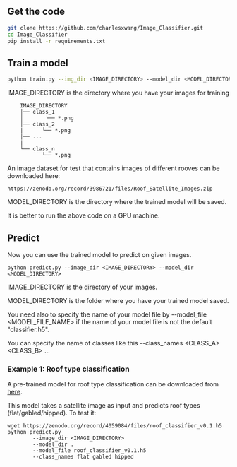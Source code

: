 
## Get the code


```bash
git clone https://github.com/charlesxwang/Image_Classifier.git
cd Image_Classifier
pip install -r requirements.txt
```

## Train a model

```bash
python train.py --img_dir <IMAGE_DIRECTORY> --model_dir <MODEL_DIRECTORY>
```

IMAGE_DIRECTORY is the directory where you have your images for training


```
    IMAGE_DIRECTORY
    │── class_1
    │       └── *.png
    │── class_2
    |      └── *.png
    │── ...
    |
    └── class_n
           └── *.png
```

An image dataset for test that contains images of different rooves can be downloaded here:
```
https://zenodo.org/record/3986721/files/Roof_Satellite_Images.zip
```

MODEL_DIRECTORY is the directory where the trained model will be saved. 

It is better to run the above code on a GPU machine.




## Predict


Now you can use the trained model to predict on given images.

```
python predict.py --image_dir <IMAGE_DIRECTORY> --model_dir <MODEL_DIRECTORY> 
```

IMAGE_DIRECTORY is the directory of your images. 

MODEL_DIRECTORY is the folder where you have your trained model saved.

You need also to specify the name of your model file by --model_file <MODEL_FILE_NAME> if the name of your model file is not the default "classifier.h5".

You can specify the name of classes like this --class_names <CLASS_A> <CLASS_B> ...


### Example 1: Roof type classification

A pre-trained model for roof type classification can be downloaded from [here](https://doi.org/10.5281/zenodo.4059083). 

This model takes a satellite image as input and predicts roof types (flat/gabled/hipped). To test it:

```
wget https://zenodo.org/record/4059084/files/roof_classifier_v0.1.h5
python predict.py 
        --image_dir <IMAGE_DIRECTORY> 
        --model_dir . 
        --model_file roof_classifier_v0.1.h5 
        --class_names flat gabled hipped
```





